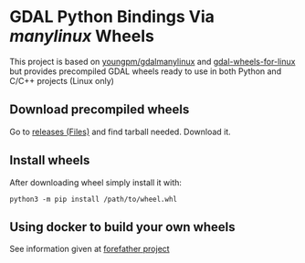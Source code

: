 # GDAL Python Bindings Via *manylinux* Wheels

This project is based on [youngpm/gdalmanylinux](https://github.com/youngpm/gdalmanylinux) and [gdal-wheels-for-linux](https://git.code.sf.net/p/gdal-wheels-for-linux/v3.1.4) but provides precompiled GDAL wheels ready to use in both Python and C/C++ projects (Linux only)

## Download precompiled wheels
Go to [releases (Files)](https://sourceforge.net/projects/gdal-wheels-for-linux/files/) and find tarball needed. Download it.

## Install wheels
After downloading wheel simply install it with:

`python3 -m pip install /path/to/wheel.whl`

## Using docker to build your own wheels
See information given at [forefather project](https://github.com/youngpm/gdalmanylinux)
